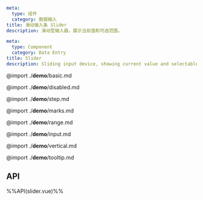 ```yaml zh-CN
meta:
  type: 组件
  category: 数据输入
title: 滑动输入条 Slider
description: 滑动型输入器，展示当前值和可选范围。
```

```yaml en-US
meta:
  type: Component
  category: Data Entry
title: Slider
description: Sliding input device, showing current value and selectable range.
```

@import ./**demo**/basic.md

@import ./**demo**/disabled.md

@import ./**demo**/step.md

@import ./**demo**/marks.md

@import ./**demo**/range.md

@import ./**demo**/input.md

@import ./**demo**/vertical.md

@import ./**demo**/tooltip.md

## API

%%API(slider.vue)%%
